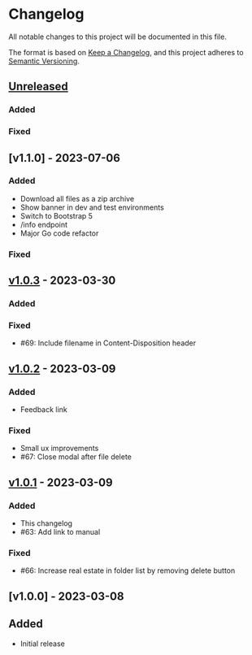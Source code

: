 # Changelog

All notable changes to this project will be documented in this file.

The format is based on [Keep a Changelog](https://keepachangelog.com/en/1.0.0/),
and this project adheres to [Semantic Versioning](https://semver.org/spec/v2.0.0.html).

## [Unreleased]

### Added

### Fixed

## [v1.1.0] - 2023-07-06

### Added

- Download all files as a zip archive
- Show banner in dev and test environments
- Switch to Bootstrap 5
- /info endpoint
- Major Go code refactor

### Fixed

## [v1.0.3] - 2023-03-30

### Added

### Fixed

- #69: Include filename in Content-Disposition header

## [v1.0.2] - 2023-03-09

### Added

- Feedback link

### Fixed

- Small ux improvements
- #67: Close modal after file delete

## [v1.0.1] - 2023-03-09

### Added

- This changelog
- #63: Add link to manual

### Fixed

- #66: Increase real estate in folder list by removing delete button

## [v1.0.0] - 2023-03-08

## Added

- Initial release

[unreleased]:  https://github.com/ugent-library/deliver/compare/v1.0.4...HEAD
[v1.0.4]:  https://github.com/ugent-library/deliver/compare/v1.0.3...v1.0.4
[v1.0.3]:  https://github.com/ugent-library/deliver/compare/v1.0.2...v1.0.3
[v1.0.2]:  https://github.com/ugent-library/deliver/compare/v1.0.1...v1.0.2
[v1.0.1]:  https://github.com/ugent-library/deliver/compare/v1.0.0...v1.0.1
